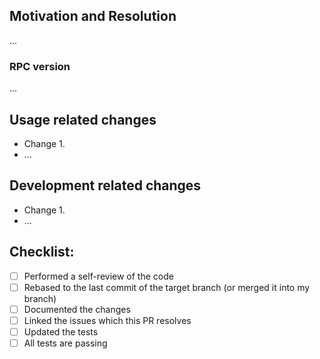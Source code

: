 ## Motivation and Resolution
...

### RPC version
...

## Usage related changes

<!-- How the changes from this PR affect users. -->

- Change 1.
- ...

## Development related changes

<!-- How these changes affect the developers of this project - e.g. changes in testing or CI/CD. -->

- Change 1.
- ...

## Checklist:
- [ ] Performed a self-review of the code
- [ ] Rebased to the last commit of the target branch (or merged it into my branch)
- [ ] Documented the changes
- [ ] Linked the issues which this PR resolves
- [ ] Updated the tests
- [ ] All tests are passing
